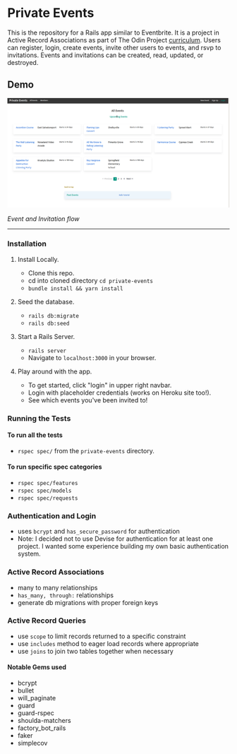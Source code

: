 # Private Events 

This is the repository for a Rails app similar to Eventbrite. It is a project in Active Record Associations as part of The Odin Project [curriculum](https://www.theodinproject.com/paths/full-stack-ruby-on-rails/courses/ruby-on-rails/lessons/associations). Users can register, login, create events, invite other users to events, and rsvp to invitations. Events and invitations can be created, read, updated, or destroyed.


## Demo

![event and creation and invitation flow](demo/privateevents.gif)


*Event and Invitation flow*

***

### Installation

1. Install Locally.
    - Clone this repo.
    - cd into cloned directory `cd private-events`
    - `bundle install && yarn install`

2. Seed the database.
    - `rails db:migrate`
    - `rails db:seed`

3. Start a Rails Server.
    - `rails server`
    - Navigate to `localhost:3000` in your browser.
4. Play around with the app.
    - To get started, click "login" in upper right navbar.
    - Login with placeholder credentials (works on Heroku site too!).
    - See which events you've been invited to!

### Running the Tests

#### To run all the tests

- `rspec spec/` from the `private-events` directory.

#### To run specific spec categories

- `rspec spec/features`
- `rspec spec/models`
- `rspec spec/requests`

### Authentication and Login

- uses `bcrypt` and `has_secure_password` for authentication
- Note: I decided not to use Devise for authentication for at least one project. I wanted some experience building my own basic authentication system.

### Active Record Associations

- many to many relationships
- `has_many, through:` relationships
- generate db migrations with proper foreign keys

### Active Record Queries

- use `scope` to limit records returned to a specific constraint
- use `includes` method to eager load records where appropriate
- use `joins` to join two tables together when necessary

#### Notable Gems used

- bcrypt
- bullet
- will_paginate
- guard
- guard-rspec
- shoulda-matchers
- factory_bot_rails
- faker
- simplecov
